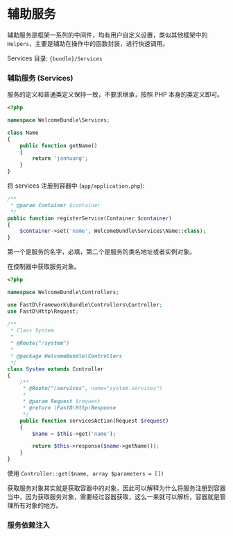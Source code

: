 # 辅助服务

辅助服务是框架一系列的中间件，均有用户自定义设置，类似其他框架中的 `Helpers`，主要是辅助在操作中的函数封装，进行快速调用。

Services 目录: `{bundle}/Services`

### 辅助服务 (Services)

服务的定义和普通类定义保持一致，不要求继承，按照 PHP 本身的类定义即可。

```php
<?php

namespace WelcomeBundle\Services;

class Name
{
    public function getName()
    {
        return 'janhuang';
    }
}
```

将 services 注册到容器中 (`app/application.php`): 

```php
/**
 * @param Container $container
 */
public function registerService(Container $container)
{
    $container->set('name', WelcomeBundle\Services\Name::class);
}
```

第一个是服务的名字，必填，第二个是服务的类名地址或者实例对象。

在控制器中获取服务对象。

```php
<?php

namespace WelcomeBundle\Controllers;

use FastD\Framework\Bundle\Controllers\Controller;
use FastD\Http\Request;

/**
 * Class System
 *
 * @Route("/system")
 *
 * @package WelcomeBundle\Controllers
 */
class System extends Controller
{
    /**
     * @Route("/services", name="system.services")
     *
     * @param Request $request
     * @return \FastD\Http\Response
     */
    public function servicesAction(Request $request)
    {
        $name = $this->get('name');

        return $this->response($name->getName());
    }
}
```

使用 `Controller::get($name, array $parameters = [])`

获取服务对象其实就是获取容器中的对象，因此可以解释为什么将服务注册到容器当中，因为获取服务对象，需要经过容器获取，这么一来就可以解析，容器就是管理所有对象的地方。

### 服务依赖注入 